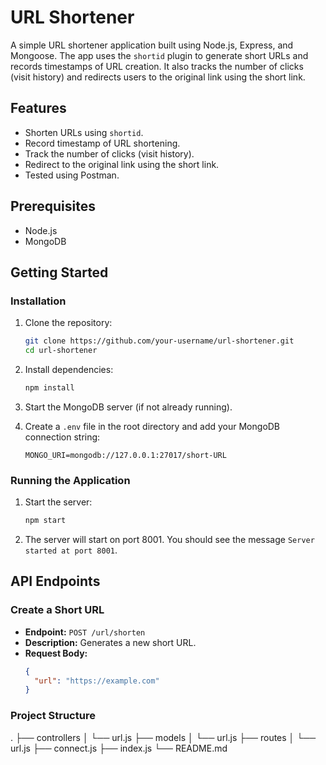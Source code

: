 # URL Shortener

A simple URL shortener application built using Node.js, Express, and Mongoose. The app uses the `shortid` plugin to generate short URLs and records timestamps of URL creation. It also tracks the number of clicks (visit history) and redirects users to the original link using the short link.

## Features

- Shorten URLs using `shortid`.
- Record timestamp of URL shortening.
- Track the number of clicks (visit history).
- Redirect to the original link using the short link.
- Tested using Postman.

## Prerequisites

- Node.js
- MongoDB

## Getting Started

### Installation

1. Clone the repository:

    ```sh
    git clone https://github.com/your-username/url-shortener.git
    cd url-shortener
    ```

2. Install dependencies:

    ```sh
    npm install
    ```

3. Start the MongoDB server (if not already running).

4. Create a `.env` file in the root directory and add your MongoDB connection string:

    ```env
    MONGO_URI=mongodb://127.0.0.1:27017/short-URL
    ```

### Running the Application

1. Start the server:

    ```sh
    npm start
    ```

2. The server will start on port 8001. You should see the message `Server started at port 8001`.

## API Endpoints

### Create a Short URL

- **Endpoint:** `POST /url/shorten`
- **Description:** Generates a new short URL.
- **Request Body:**
  ```json
  {
    "url": "https://example.com"
  }

### Project Structure
  .
├── controllers
│   └── url.js
├── models
│   └── url.js
├── routes
│   └── url.js
├── connect.js
├── index.js
└── README.md

